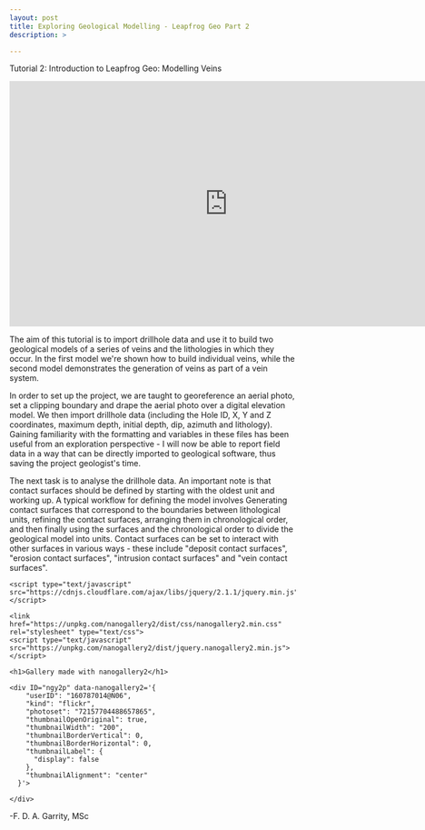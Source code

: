 ```yaml
---
layout: post
title: Exploring Geological Modelling - Leapfrog Geo Part 2
description: >

---
```

Tutorial 2: Introduction to Leapfrog Geo: Modelling Veins
<iframe frameborder="0" allowfullscreen="allowfullscreen" width="768" height="432" src="https://www.youtube.com/embed/B36YXn4n6zc?autoplay=1&loop=1&menu=0&controls=0&showinfo=0&autohide=1&playlist=B36YXn4n6zc"></iframe>

The aim of this tutorial is to import drillhole data and use it to build two geological models of a series of veins and
the lithologies in which they occur. In the first model we're shown how to build individual veins, while the second model demonstrates the generation of veins as part of a vein system.

In order to set up the project, we are taught to georeference an aerial photo, set a clipping boundary and drape the aerial photo over a digital elevation model. We then import drillhole data (including the Hole ID, X, Y and Z coordinates, maximum depth, initial depth, dip, azimuth and lithology). Gaining familiarity with the formatting and variables in these files has been useful from an exploration perspective - I will now be able to report field data in a way that can be directly imported to geological software, thus saving the project geologist's time.

The next task is to analyse the drillhole data. An important note is that contact surfaces should be defined by starting with the oldest unit and working up. A typical workflow for defining the model involves Generating contact surfaces that correspond to the boundaries between lithological units, refining the contact surfaces, arranging them in chronological order, and then finally using  the surfaces and the chronological order to divide the geological model into units. Contact surfaces can be set to interact with other surfaces in various ways - these include "deposit contact surfaces", "erosion contact surfaces", "intrusion contact surfaces" and "vein contact surfaces".


<html>
  <head>
    <meta name="viewport" content="user-scalable=no, width=device-width, initial-scale=1, maximum-scale=1">

    <script type="text/javascript" src="https://cdnjs.cloudflare.com/ajax/libs/jquery/2.1.1/jquery.min.js"></script>

    <link href="https://unpkg.com/nanogallery2/dist/css/nanogallery2.min.css" rel="stylesheet" type="text/css">
    <script type="text/javascript" src="https://unpkg.com/nanogallery2/dist/jquery.nanogallery2.min.js"></script>

  </head>
  <body>

    <h1>Gallery made with nanogallery2</h1>

    <div ID="ngy2p" data-nanogallery2='{
        "userID": "160787014@N06",
        "kind": "flickr",
        "photoset": "72157704488657865",
        "thumbnailOpenOriginal": true,
        "thumbnailWidth": "200",
        "thumbnailBorderVertical": 0,
        "thumbnailBorderHorizontal": 0,
        "thumbnailLabel": {
          "display": false
        },
        "thumbnailAlignment": "center"
      }'>

    </div>
    
  </body>
</html>

-F. D. A. Garrity, MSc
